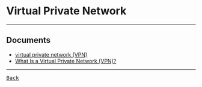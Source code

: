 # Virtual Private Network

---

## Documents

- [virtual private network (VPN)](https://csrc.nist.gov/glossary/term/virtual_private_network)
- [What Is a Virtual Private Network (VPN)?](https://www.cisco.com/c/en/us/products/security/vpn-endpoint-security-clients/what-is-vpn.html)

---

[<kbd> Back </kbd>](./readme.md)

